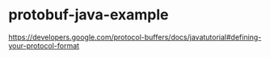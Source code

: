 # protobuf-java-example

https://developers.google.com/protocol-buffers/docs/javatutorial#defining-your-protocol-format
